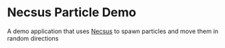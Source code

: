 # Necsus Particle Demo

A demo application that uses [Necsus](https://github.com/NecsusECS/Necsus) to spawn
particles and move them in random directions
